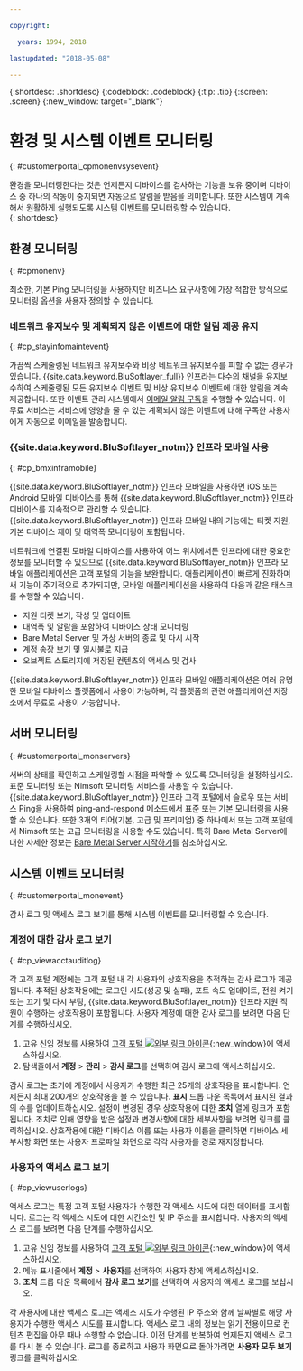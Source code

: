 ```yaml
---

copyright:

  years: 1994, 2018

lastupdated: "2018-05-08"

---
```


{:shortdesc: .shortdesc}
{:codeblock: .codeblock}
{:tip: .tip}
{:screen: .screen}
{:new_window: target="_blank"}


# 환경 및 시스템 이벤트 모니터링
{: #customerportal_cpmonenvsysevent}

환경을 모니터링한다는 것은 언제든지 디바이스를 검사하는 기능을 보유 중이며 디바이스 중 하나의 작동이 중지되면 자동으로 알림을 받음을 의미합니다. 또한 시스템이 계속해서 원활하게 실행되도록 시스템 이벤트를 모니터링할 수 있습니다.  
{: shortdesc}

## 환경 모니터링
{: #cpmonenv}

최소한, 기본 Ping 모니터링을 사용하지만 비즈니스 요구사항에 가장 적합한 방식으로 모니터링 옵션을 사용자 정의할 수 있습니다.

### 네트워크 유지보수 및 계획되지 않은 이벤트에 대한 알림 제공 유지
{: #cp_stayinfomaintevent}

가끔씩 스케줄링된 네트워크 유지보수와 비상 네트워크 유지보수를 피할 수 없는 경우가 있습니다. {{site.data.keyword.BluSoftlayer_full}} 인프라는 다수의 채널을 유지보수하여 스케줄링된 모든 유지보수 이벤트 및 비상 유지보수 이벤트에 대한 알림을 계속 제공합니다. 또한 이벤트 관리 시스템에서 [이메일 알림 구독](/docs/customer-portal/cpsub2not.html)을 수행할 수 있습니다. 이 무료 서비스는 서비스에 영향을 줄 수 있는 계획되지 않은 이벤트에 대해 구독한 사용자에게 자동으로 이메일을 발송합니다.

### {{site.data.keyword.BluSoftlayer_notm}} 인프라 모바일 사용
{: #cp_bmxinframobile}

{{site.data.keyword.BluSoftlayer_notm}} 인프라 모바일을 사용하면 iOS 또는 Android 모바일 디바이스를 통해 {{site.data.keyword.BluSoftlayer_notm}} 인프라 디바이스를 지속적으로 관리할 수 있습니다. {{site.data.keyword.BluSoftlayer_notm}} 인프라 모바일 내의 기능에는 티켓 지원, 기본 디바이스 제어 및 대역폭 모니터링이 포함됩니다.

네트워크에 연결된 모바일 디바이스를 사용하여 어느 위치에서든 인프라에 대한 중요한 정보를 모니터할 수 있으므로 {{site.data.keyword.BluSoftlayer_notm}} 인프라 모바일 애플리케이션은 고객 포털의 기능을 보완합니다. 애플리케이션이 빠르게 진화하며 새 기능이 주기적으로 추가되지만, 모바일 애플리케이션을 사용하여 다음과 같은 태스크를 수행할 수 있습니다.
  * 지원 티켓 보기, 작성 및 업데이트
  * 대역폭 및 알람을 포함하여 디바이스 상태 모니터링
  * Bare Metal Server 및 가상 서버의 종료 및 다시 시작
  * 계정 송장 보기 및 일시불로 지급
  * 오브젝트 스토리지에 저장된 컨텐츠의 액세스 및 검사

{{site.data.keyword.BluSoftlayer_notm}} 인프라 모바일 애플리케이션은 여러 유명한 모바일 디바이스 플랫폼에서 사용이 가능하며, 각 플랫폼의 관련 애플리케이션 저장소에서 무료로 사용이 가능합니다.

## 서버 모니터링
{: #customerportal_monservers}

서버의 상태를 확인하고 스케일링할 시점을 파악할 수 있도록 모니터링을 설정하십시오. 표준 모니터링 또는 Nimsoft 모니터링 서비스를 사용할 수 있습니다. {{site.data.keyword.BluSoftlayer_notm}} 인프라 고객 포털에서 슬로우 또는 서비스 Ping을 사용하여 ping-and-respond 메소드에서 표준 또는 기본 모니터링을 사용할 수 있습니다. 또한 3개의 티어(기본, 고급 및 프리미엄) 중 하나에서 또는 고객 포털에서 Nimsoft 또는 고급 모니터링을 사용할 수도 있습니다.  특히 Bare Metal Server에 대한 자세한 정보는 [Bare Metal Server 시작하기](/docs/bare-metal/about.html)를 참조하십시오.

## 시스템 이벤트 모니터링
{: #customerportal_monevent}

감사 로그 및 액세스 로그 보기를 통해 시스템 이벤트를 모니터링할 수 있습니다.

### 계정에 대한 감사 로그 보기
{: #cp_viewacctauditlog}

각 고객 포털 계정에는 고객 포털 내 각 사용자의 상호작용을 추적하는 감사 로그가 제공됩니다. 추적된 상호작용에는 로그인 시도(성공 및 실패), 포트 속도 업데이트,
전원 켜기 또는 끄기 및 다시 부팅, {{site.data.keyword.BluSoftlayer_notm}} 인프라 지원 직원이 수행하는 상호작용이 포함됩니다. 사용자 계정에 대한 감사 로그를 보려면 다음 단계를 수행하십시오.

1. 고유 신임 정보를 사용하여 [고객 포털 ![외부 링크 아이콘](../icons/launch-glyph.svg)](https://control.softlayer.com/){:new_window}에 액세스하십시오.
2. 탐색줄에서 **계정** > **관리** > **감사 로그**를 선택하여 감사 로그에 액세스하십시오.

감사 로그는 초기에 계정에서 사용자가 수행한 최근 25개의 상호작용을 표시합니다. 언제든지 최대 200개의 상호작용을 볼 수 있습니다. **표시** 드롭 다운 목록에서 표시된 결과의 수를 업데이트하십시오. 설정이 변경된 경우 상호작용에 대한
**조치** 열에 링크가 포함됩니다. 조치로 인해 영향을 받은 설정과 변경사항에 대한 세부사항을 보려면 링크를 클릭하십시오. 상호작용에 대한 디바이스 이름 또는 사용자 이름을 클릭하면 디바이스 세부사항 화면 또는 사용자 프로파일 화면으로 각각 사용자를 경로 재지정합니다.

### 사용자의 액세스 로그 보기
{: #cp_viewuserlogs}

액세스 로그는 특정 고객 포털 사용자가 수행한 각 액세스 시도에 대한 데이터를 표시합니다. 로그는 각 액세스 시도에 대한 시간소인 및 IP 주소를 표시합니다. 사용자의 액세스 로그를 보려면 다음 단계를 수행하십시오.

1. 고유 신임 정보를 사용하여 [고객 포털 ![외부 링크 아이콘](../icons/launch-glyph.svg)](https://control.softlayer.com/){:new_window}에 액세스하십시오.
2. 메뉴 표시줄에서 **계정** > **사용자**를 선택하여 사용자 창에 액세스하십시오.
3. **조치** 드롭 다운 목록에서 **감사 로그 보기**를 선택하여 사용자의 액세스 로그를 보십시오.

각 사용자에 대한 액세스 로그는 액세스 시도가 수행된 IP 주소와 함께 날짜별로 해당 사용자가 수행한 액세스 시도를 표시합니다. 액세스 로그 내의 정보는 읽기 전용이므로 컨텐츠 편집을 아무 때나 수행할 수 없습니다. 이전 단계를 반복하여 언제든지 액세스 로그를 다시 볼 수 있습니다. 로그를 종료하고 사용자 화면으로 돌아가려면 **사용자 모두 보기** 링크를 클릭하십시오.
